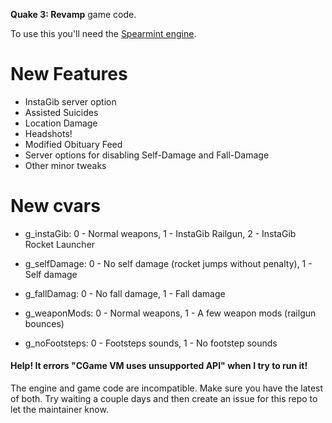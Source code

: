 **Quake 3: Revamp** game code.

To use this you'll need the [Spearmint engine](https://github.com/zturtleman/spearmint).

# New Features
* InstaGib server option
* Assisted Suicides
* Location Damage
* Headshots!
* Modified Obituary Feed
* Server options for disabling Self-Damage and Fall-Damage
* Other minor tweaks

# New cvars
* g_instaGib: 0 - Normal weapons, 1 - InstaGib Railgun, 2 - InstaGib Rocket Launcher

* g_selfDamage: 0 - No self damage (rocket jumps without penalty), 1 - Self damage

* g_fallDamag: 0 - No fall damage, 1 - Fall damage

* g_weaponMods: 0 - Normal weapons, 1 - A few weapon mods (railgun bounces)

* g_noFootsteps: 0 - Footsteps sounds, 1 - No footstep sounds

#### Help! It errors "CGame VM uses unsupported API" when I try to run it!

The engine and game code are incompatible. Make sure you have the latest of both. Try waiting a couple days and then create an issue for this repo to let the maintainer know.

